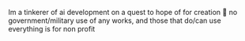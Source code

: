 Im a tinkerer of ai development on a quest to
hope of for creation 🖖 no government/military 
use of any works, and those that do/can use 
everything is for non profit 
<!---
madmoo-Pi/madmoo-Pi is a ✨ special ✨ repository because its `README.md` (this file) appears on your GitHub profile.
You can click the Preview link to take a look at your changes.
--->
